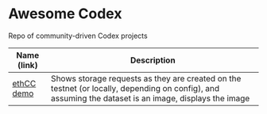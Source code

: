 # Awesome Codex
Repo of community-driven Codex projects

| Name (link)| Description |
| ----- | ------ |
| [ethCC demo](https://github.com/codex-storage/ethcc-demo) | Shows storage requests as they are created on the testnet (or locally, depending on config), and assuming the dataset is an image, displays the image |
